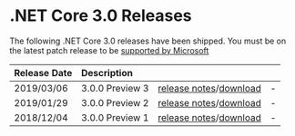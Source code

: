 # .NET Core 3.0 Releases

The following .NET Core 3.0 releases have been shipped. You must be on the latest patch release to be [supported by Microsoft](../../microsoft-support.md)

| Release Date | Description |  |  |
| :-- | :-- | :--: | :-- |
| 2019/03/06 | 3.0.0 Preview 3 | [release notes](./preview/3.0.0-preview3.md)/[download](./preview/3.0.0-preview3-download.md) | - |
| 2019/01/29 | 3.0.0 Preview 2 | [release notes](./preview/3.0.0-preview2.md)/[download](./preview/3.0.0-preview2-download.md) | - |
| 2018/12/04 | 3.0.0 Preview 1 | [release notes](./preview/3.0.0-preview1.md)/[download](./preview/3.0.0-preview1-download.md) | - |
